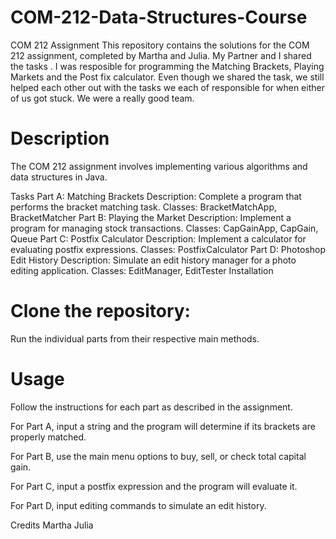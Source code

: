# COM-212-Data-Structures-Course
COM 212 Assignment
This repository contains the solutions for the COM 212 assignment, completed by Martha and Julia.
My Partner and I shared the tasks . I was resposible for programming the Matching Brackets, Playing Markets and the Post fix calculator. Even though we shared the task, we still helped each other out with the tasks we each of responsible for when either of us got stuck. We were a really good team.

# Description
The COM 212 assignment involves implementing various algorithms and data structures in Java.

Tasks
Part A: Matching Brackets
Description: Complete a program that performs the bracket matching task.
Classes: BracketMatchApp, BracketMatcher
Part B: Playing the Market
Description: Implement a program for managing stock transactions.
Classes: CapGainApp, CapGain, Queue
Part C: Postfix Calculator
Description: Implement a calculator for evaluating postfix expressions.
Classes: PostfixCalculator
Part D: Photoshop Edit History
Description: Simulate an edit history manager for a photo editing application.
Classes: EditManager, EditTester
Installation

# Clone the repository:

Run the individual parts from their respective main methods.

# Usage
Follow the instructions for each part as described in the assignment.

For Part A, input a string and the program will determine if its brackets are properly matched.

For Part B, use the main menu options to buy, sell, or check total capital gain.

For Part C, input a postfix expression and the program will evaluate it.

For Part D, input editing commands to simulate an edit history.

Credits
Martha
Julia
